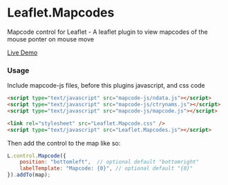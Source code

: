 # Leaflet.Mapcodes
Mapcode control for Leaflet - A leaflet plugin to view mapcodes of the mouse ponter on mouse move

[Live Demo](http://matlads.github.io/Leaflet.Mapcodes/examples/demo.html)

### Usage

Include mapcode-js files, before this plugins javascript, and css code

``` html
<script type="text/javascript" src="mapcode-js/ndata.js"></script>
<script type="text/javascript" src="mapcode-js/ctrynams.js"></script>
<script type="text/javascript" src="mapcode-js/mapcode.js"></script>

<link rel="stylesheet" src="Leaflet.Mapcode.css" />
<script type="text/javascript" src="Leaflet.Mapcodes.js"></script>
```

Then add the control to the map like so:

```javascript
L.control.Mapcode({
    position: "bottomleft",  // optional default "bottomright"
    labelTemplate: "Mapcode: {0}", // optional default "{0}"
}).addTo(map);
```
